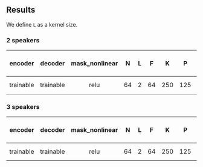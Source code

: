 ## Results
We define `L` as a kernel size. 
### 2 speakers
| encoder | decoder | mask_nonlinear | N | L | F | K | P | B | d_ff | h | causal | optimizer | lr | SI-SDRi [dB] | SDRi [dB] | PESQ |
| :---: | :---: | :---: | :---: | :---: | :---: | :---: | :---: | :---: | :---: | :---: | :---: | :---: | :---: | :---: | :---: | :---: |
| trainable | trainable | relu | 64 | 2 | 64 | 250 | 125 | 6 | 128 | 4 | False | adam | 1e-3 |  |  |  |

### 3 speakers
| encoder | decoder | mask_nonlinear | N | L | F | K | P | B | d_ff | h | causal | optimizer | lr | SI-SDRi [dB] | SDRi [dB] | PESQ |
| :---: | :---: | :---: | :---: | :---: | :---: | :---: | :---: | :---: | :---: | :---: | :---: | :---: | :---: | :---: | :---: | :---: |
| trainable | trainable | relu | 64 | 2 | 64 | 250 | 125 | 6 | 128 | 4 | False | adam | 1e-3 |  |  |  |